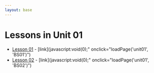 ```yaml
---
layout: base
---
```


# Lessons in Unit 01

- [Lesson 01](#) - [link](javascript:void(0);" onclick="loadPage('unit01', 'BS01')")
- [Lesson 02](#) - [link](javascript:void(0);" onclick="loadPage('unit01', 'BS02')")
